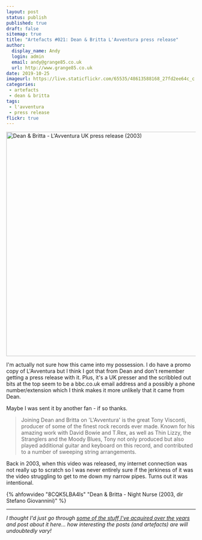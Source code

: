 ```yaml
---
layout: post
status: publish
published: true
draft: false
sitemap: true
title: "Artefacts #021: Dean & Britta L'Avventura press release"
author:
  display_name: Andy
  login: admin
  email: andy@grange85.co.uk
  url: http://www.grange85.co.uk
date: 2019-10-25
imageurl: https://live.staticflickr.com/65535/48613588168_27fd2ee64c_c.jpg
categories:
 - artefacts
 - dean & britta
tags:
 - l'avventura
 - press release
flickr: true
---
```

<a data-flickr-embed="true" href="https://www.flickr.com/photos/grange85/48613588168/in/dateposted/" title="Dean &amp; Britta - L&#x27;Avventura UK press release (2003)"><img src="https://live.staticflickr.com/65535/48613588168_27fd2ee64c_c.jpg" width="800" height="597" alt="Dean &amp; Britta - L&#x27;Avventura UK press release (2003)"></a>

I'm actually not sure how this came into my possession. I do have a promo copy of L'Avventura but I think I got that from Dean and don't remember getting a press release with it. Plus, it's a UK presser and the scribbled out bits at the top seem to be a bbc.co.uk email address and a possibly a phone number/extension which I think makes it more unlikely that it came from Dean.

Maybe I was sent it by another fan - if so thanks.

> Joining Dean and Britta on 'L'Avventura' is the great Tony Visconti, producer of some of the finest rock records ever made. Known for his amazing work with David Bowie and T.Rex, as well as Thin Lizzy, the Stranglers and the Moody Blues, Tony not only produced but also played additional guitar and keyboard on this record, and contributed to a number of sweeping string arrangements.

Back in 2003, when this video was released, my internet connection was not really up to scratch so I was never entirely sure if the jerkiness of it was the video struggling to get to me down my narrow pipes. Turns out it was intentional.

{% ahfowvideo "8CQK5LBA4ls" "Dean & Britta - Night Nurse (2003, dir Stefano Giovannini)" %}

---

_I thought I'd just go through [some of the stuff I've acquired over the years](/category/artefacts/) and post about it here... how interesting the posts (and artefacts) are will undoubtedly vary!_

